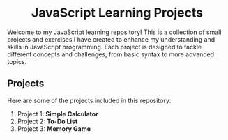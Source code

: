 <h1 align="center">JavaScript Learning Projects</h1>

Welcome to my JavaScript learning repository! This is a collection of small projects and exercises I have created to enhance my understanding and skills in JavaScript programming. Each project is designed to tackle different concepts and challenges, from basic syntax to more advanced topics.

## Projects
Here are some of the projects included in this repository:
1. Project 1: **Simple Calculator**
2. Project 2: **To-Do List**
3. Project 3: **Memory Game**
